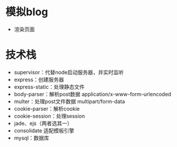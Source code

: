 # 模拟blog
  + 渲染页面

# 技术栈
  + supervisor：代替node启动服务器，并实时监听
  + express：创建服务器
  + express-static：处理静态文件
  + body-parser：解析post数据 application/x-www-form-urlencoded
  + multer：处理post文件数据  multipart/form-data
  + cookie-parser：解析cookie
  + cookie-session：处理session
  + jade、ejs（两者选其一）
  + consolidate 适配模板引擎
  + mysql：数据库
